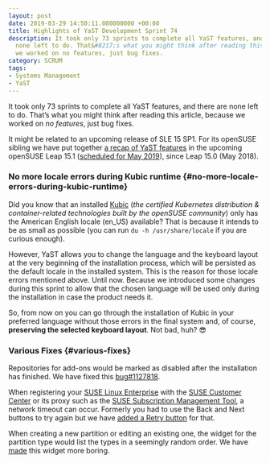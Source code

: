 ```yaml
---
layout: post
date: 2019-03-29 14:50:11.000000000 +00:00
title: Highlights of YaST Development Sprint 74
description: It took only 73 sprints to complete all YaST features, and there are
  none left to do. That&#8217;s what you might think after reading this article, because
  we worked on no features, just bug fixes.
category: SCRUM
tags:
- Systems Management
- YaST
---
```


<!--
Highlights of YaST Development Sprint 74
-->

It took only 73 sprints to complete all YaST features, and there are
none left to do. That’s what you might think after reading this article,
because we worked on *no features*, just bug fixes.

It might be related to an upcoming release of SLE 15 SP1. For its
openSUSE sibling we have put together [a recap of YaST features][1] in
the upcoming openSUSE Leap 15.1 ([scheduled for May 2019][2]), since
Leap 15.0 (May 2018).

### No more locale errors during Kubic runtime   {#no-more-locale-errors-during-kubic-runtime}

Did you know that an installed [Kubic][3] (*the certified Kubernetes
distribution &amp; container-related technologies built by the openSUSE
community*) only has the American English locale (en\_US) available?
That is because it intends to be as small as possible (you can run `du
-h /usr/share/locale` if you are curious enough).

However, YaST allows you to change the language and the keyboard layout
at the very beginning of the installation process, which will be
persisted as the default locale in the installed system. This is the
reason for those locale errors mentioned above. Until now. Because we
introduced some changes during this sprint to allow that the chosen
language will be used only during the installation in case the product
needs it.

So, from now on you can go through the installation of Kubic in your
preferred language without those errors in the final system and, of
course, **preserving the selected keyboard layout**. Not bad, huh?
:sunglasses:

### Various Fixes   {#various-fixes}

Repositories for add-ons would be marked as disabled after the
installation has finished. We have fixed this [bug#1127818][4].

When registering your [SUSE Linux Enterprise][5] with the [SUSE Customer
Center][6] or its proxy such as the [SUSE Subscription Management
Tool][7], a network timeout can occur. Formerly you had to use the Back
and Next buttons to try again but we have [added a Retry button][8] for
that.

When creating a new partition or editing an existing one, the widget for
the partition type would list the types in a seemingly random order. We
have [made][9] this widget more boring.



[1]: https://en.opensuse.org/Features_15.1#YaST
[2]: https://en.opensuse.org/openSUSE:Roadmap
[3]: https://kubic.opensuse.org/
[4]: https://bugzilla.suse.com/show_bug.cgi?id=1127818
[5]: https://www.suse.com/solutions/enterprise-linux/
[6]: https://scc.suse.com
[7]: https://www.suse.com/products/subscription-management-tool/
[8]: https://github.com/yast/yast-registration/pull/428
[9]: https://github.com/yast/yast-storage-ng/pull/872
